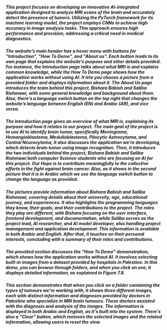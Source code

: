 ﻿##### This project focuses on developing an innovative AI-integrated application designed to analyze MRI scans of the brain and accurately detect the presence of tumors. Utilizing the PyTorch framework for its machine learning model, the project employs CNNs to achieve high accuracy in image analysis tasks. This approach ensures high performance and precision, addressing a critical need in medical diagnostics.
##### The website’s main header has a hover menu with buttons for "Introduction", "How To Demo", and "About us". Each button leads to its own page that explains the website’s purpose and other details provided. For instance, the Introduction page talks about what MRI is and explains common knowledge, while the How To Demo page shows how the application works without using AI. It lets you choose a picture from a provided folder and displays information about it. The About Us page introduces the team behind this project, Bishara Babish and Saliba Rishmawi, with some general knowledge and background about them. Also, there’s a language switch button on the top right that changes the website’s language between English (EN) and Arabic (AR), and vice versa.
##### The Introduction page gives an overview of what MRI is, explaining its purpose and how it relates to our project. The main goal of the project is to use AI to identify brain tumor, specifically Meningioma, Hemangioblastoma, Medulloblastoma, Pilocytic Astrocytoma, and Central Neurocytoma, It also discusses the application we’re developing, which detects brain tumor using image recognition. Then, it introduces the two individuals behind the project, Bishara Babish and Saliba Rishmawi both computer Science students who are focusing on AI for this project. Our Hope is to contribute meaningfully to the collective efforts in the fight against brain cancer. Also, as it shows in the second picture that it is in Arabic which we use the language switch button to change the language as provided.
##### The pictures provide information about Bishara Babish and Saliba Rishmawi, covering details about their university, age, educational journey, and experiences. It also highlights the programming languages they know, their goals, and their contributions to the project. The roles they play are different, with Bishara focusing on the user interface, frontend development, and documentation, while Saliba serves as the project lead, AI researcher, and AI model developer, also handling project management and application development. This information is available in both Arabic and English. After that, it touches on their personal interests, concluding with a summary of their roles and contributions.
##### The provided section discusses the "How To Demo" demonstration, which shows how the application works without AI. It involves selecting built-in images from a dataset provided by hospitals in Palestine. In this demo, you can browse through folders, and when you click on one, it displays detailed information, as explained in Figure 7.8.
##### This section demonstrates that when you click on a folder containing the types of tumours we're working with, it shows three different images, each with distinct information and diagnoses provided by doctors in Palestine who specialize in MRI brain tumours. These doctors assisted with the diagnosis and analysis of the images. The information is displayed in both Arabic and English, as it's built into the system. There's also a "Clear" button, which removes the selected images and the related information, allowing users to reset the view.
